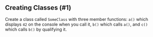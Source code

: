 ## Creating Classes (#1)

Create a class called `SomeClass` with three member functions: `a()` which
displays `42` on the console when you call it, `b()` which calls `a()`,
and `c()` which calls `b()` by qualifying it.